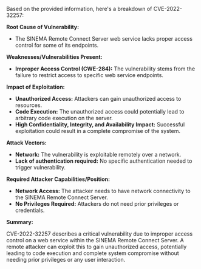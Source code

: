 Based on the provided information, here's a breakdown of CVE-2022-32257:

**Root Cause of Vulnerability:**

*   The SINEMA Remote Connect Server web service lacks proper access control for some of its endpoints.

**Weaknesses/Vulnerabilities Present:**

*   **Improper Access Control (CWE-284):** The vulnerability stems from the failure to restrict access to specific web service endpoints.

**Impact of Exploitation:**

*   **Unauthorized Access:** Attackers can gain unauthorized access to resources.
*   **Code Execution:** The unauthorized access could potentially lead to arbitrary code execution on the server.
*   **High Confidentiality, Integrity, and Availability Impact:**  Successful exploitation could result in a complete compromise of the system.

**Attack Vectors:**

*   **Network:** The vulnerability is exploitable remotely over a network.
*   **Lack of authentication required:** No specific authentication needed to trigger vulnerability.

**Required Attacker Capabilities/Position:**

*   **Network Access:** The attacker needs to have network connectivity to the SINEMA Remote Connect Server.
*   **No Privileges Required:** Attackers do not need prior privileges or credentials.

**Summary:**

CVE-2022-32257 describes a critical vulnerability due to improper access control on a web service within the SINEMA Remote Connect Server. A remote attacker can exploit this to gain unauthorized access, potentially leading to code execution and complete system compromise without needing prior privileges or any user interaction.